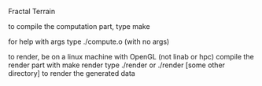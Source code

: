 Fractal Terrain

to compile the computation part, type make

for help with args type ./compute.o (with no args)


to render, be on a linux machine with OpenGL (not linab or hpc)
compile the render part with make render
type ./render or ./render [some other directory] to render the generated data
